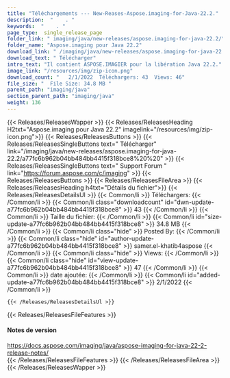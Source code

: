 ```yaml
---
title: "Téléchargements --- New-Reases-Aspose.imaging-for-Java-22.2." 
description:  "    . " 
keywords:  "    . " 
page_type:  single_release_page
folder_link: " imaging/java/new-releases/aspose.imaging-for-java-22.2/"
folder_name: "Aspose.imaging pour Java 22.2"
download_link: " /imaging/java/new-releases/aspose.imaging-for-java-22.2/a77fc6b962b04bb484bb4415f318bce8"
download_text: " Télécharger"
intro_text: "Il contient ASPOSE.IMAGIER pour la libération Java 22.2."
image_link: "/resources/img/zip-icon.png"
download_count: "   2/1/2022  Téléchargers: 43  Views: 46"
file_size: "  File Size: 34.8 MB "
parent_path: "imaging/java"
section_parent_path: "imaging/java"
weight: 136
---
```


{{< Releases/ReleasesWapper >}}
  {{< Releases/ReleasesHeading H2txt="Aspose.imaging pour Java 22.2" imagelink="/resources/img/zip-icon.png">}}
  {{< Releases/ReleasesButtons >}}
    {{< Releases/ReleasesSingleButtons text=" Télécharger" link="/imaging/java/new-releases/aspose.imaging-for-java-22.2/a77fc6b962b04bb484bb4415f318bce8%20%20" >}}
    {{< Releases/ReleasesSingleButtons text=" Support Forum " link="https://forum.aspose.com/c/imaging" >}}
  {{< Releases/ReleasesButtons >}}
  {{< Releases/ReleasesFileArea >}}
    {{< Releases/ReleasesHeading h4txt="Détails du fichier">}}
    {{< Releases/ReleasesDetailsUl >}}
            {{< Common/li  >}} Téléchargers: {{< /Common/li >}} 
      {{< Common/li class="downloadcount" id="dwn-update-a77fc6b962b04bb484bb4415f318bce8" >}} 43 {{< /Common/li >}} 
      {{< Common/li  >}} Taille du fichier: {{< /Common/li >}} 
      {{< Common/li id="size-update-a77fc6b962b04bb484bb4415f318bce8" >}} 34.8 MB {{< /Common/li >}} 
      {{< Common/li  class="hide" >}} Posted By: {{< /Common/li >}} 
      {{< Common/li class="hide" id="author-update-a77fc6b962b04bb484bb4415f318bce8" >}} samer.el-khatib4aspose {{< /Common/li >}} 
      {{< Common/li class="hide"  >}} Views: {{< /Common/li >}} 
      {{< Common/li class="hide" id="view-update-a77fc6b962b04bb484bb4415f318bce8" >}} 47 {{< /Common/li >}} 
      {{< Common/li  >}} date ajoutée: {{< /Common/li >}} 
      {{< Common/li id="added-update-a77fc6b962b04bb484bb4415f318bce8" >}} 2/1/2022 {{< /Common/li >}} 

    {{< /Releases/ReleasesDetailsUl >}}

  {{< Releases/ReleasesFileFeatures >}}
      <h4>Notes de version</h4><div><a href="https://docs.aspose.com/imaging/java/aspose-imaging-for-java-22-2-release-notes/">https://docs.aspose.com/imaging/java/aspose-imaging-for-java-22-2-release-notes/</a></div>
  {{< /Releases/ReleasesFileFeatures >}}
 {{< /Releases/ReleasesFileArea >}}
{{< /Releases/ReleasesWapper >}}


